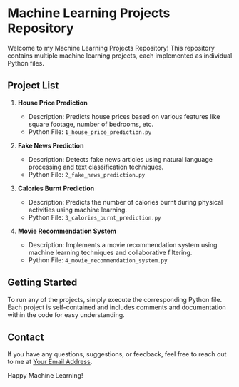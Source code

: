 # Machine Learning Projects Repository

Welcome to my Machine Learning Projects Repository! This repository contains multiple machine learning projects, each implemented as individual Python files.

## Project List

1. **House Price Prediction**
   - Description: Predicts house prices based on various features like square footage, number of bedrooms, etc.
   - Python File: `1_house_price_prediction.py`

2. **Fake News Prediction**
   - Description: Detects fake news articles using natural language processing and text classification techniques.
   - Python File: `2_fake_news_prediction.py`

3. **Calories Burnt Prediction**
   - Description: Predicts the number of calories burnt during physical activities using machine learning.
   - Python File: `3_calories_burnt_prediction.py`

4. **Movie Recommendation System**
   - Description: Implements a movie recommendation system using machine learning techniques and collaborative filtering.
   - Python File: `4_movie_recommendation_system.py`

## Getting Started

To run any of the projects, simply execute the corresponding Python file. Each project is self-contained and includes comments and documentation within the code for easy understanding.


## Contact

If you have any questions, suggestions, or feedback, feel free to reach out to me at [Your Email Address](mailto:avdhootfulsundar@gmail.com).

Happy Machine Learning!
